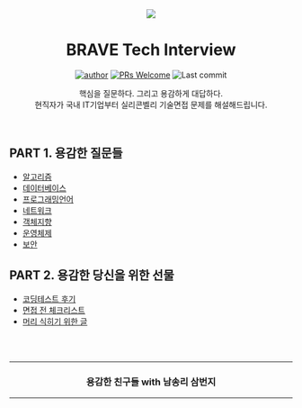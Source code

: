 <div align=center>

<img src="_raw/google-flat.png" />

# BRAVE Tech Interview

[![author](https://img.shields.io/badge/author-covenant-brightgreen.svg?style=flat-square)](https://covenant.tistory.com/)
[![PRs Welcome](https://img.shields.io/badge/PRs-welcome-brightgreen.svg?style=flat-square)](https://github.com/brave-people/Dev-Event/pulls)
![Last commit](https://img.shields.io/github/last-commit/brave-people/Dev-Event?style=flat-square)

핵심을 질문하다. 그리고 용감하게 대답하다. <br />
현직자가 국내 IT기업부터 실리콘벨리 기술면접 문제를 해설해드립니다.

</div>

<br />


## PART 1. 용감한 질문들
- [알고리즘](./contents/algorithm.md)
- [데이터베이스](./contents/database.md)
- [프로그래밍언어](./contents/language.md)
- [네트워크](./contents/network.md)
- [객체지향](./contents/oop.md)
- [운영체제](./contents/os.md)
- [보안](./contents/security.md)

## PART 2. 용감한 당신을 위한 선물
- [코딩테스트 후기](./contents/codingTest.md)
- [면접 전 체크리스트](./contents/before30mins.md)
- [머리 식히기 위한 글](./contents/source.md)

<br />
<br />
<div align=center>
  <hr />
    <h3> 용감한 친구들 with 남송리 삼번지 </h3>
  <hr />
</div>
